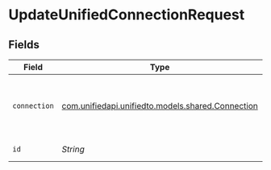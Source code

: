 # UpdateUnifiedConnectionRequest


## Fields

| Field                                                                                  | Type                                                                                   | Required                                                                               | Description                                                                            |
| -------------------------------------------------------------------------------------- | -------------------------------------------------------------------------------------- | -------------------------------------------------------------------------------------- | -------------------------------------------------------------------------------------- |
| `connection`                                                                           | [com.unifiedapi.unifiedto.models.shared.Connection](../../models/shared/Connection.md) | :heavy_minus_sign:                                                                     | A connection represents a specific authentication of an integration.                   |
| `id`                                                                                   | *String*                                                                               | :heavy_check_mark:                                                                     | ID of the Connection                                                                   |